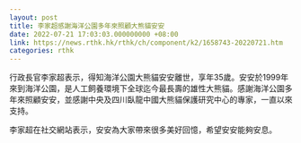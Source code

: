 ```yaml
---
layout: post
title: 李家超感謝海洋公園多年來照顧大熊貓安安
date: 2022-07-21 17:03:03.000000000 +08:00
link: https://news.rthk.hk/rthk/ch/component/k2/1658743-20220721.htm
categories: rthk
---
```


行政長官李家超表示，得知海洋公園大熊貓安安離世，享年35歲。安安於1999年來到海洋公園，是人工飼養環境下全球迄今最長壽的雄性大熊貓。感謝海洋公園多年來照顧安安，並感謝中央及四川臥龍中國大熊貓保護研究中心的專家，一直以來支持。

李家超在社交網站表示，安安為大家帶來很多美好回憶，希望安安能夠安息。
